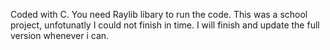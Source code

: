 Coded with C. You need Raylib libary to run the code. 
This was a school project, unfotunatly I could not finish in time. I will finish and update the full version whenever i can.
